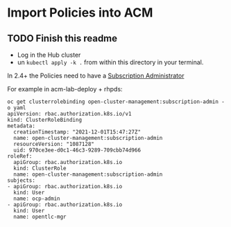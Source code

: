 # Import Policies into ACM

## TODO Finish this readme

- Log in the Hub cluster
- un `kubectl apply -k .` from within this directory in your terminal.

In 2.4+ the Policies need to have a [Subscription Administrator](https://github.com/open-cluster-management/policy-collection#subscription-administrator)

For example in acm-lab-deploy + rhpds:

```
oc get clusterrolebinding open-cluster-management:subscription-admin -o yaml
apiVersion: rbac.authorization.k8s.io/v1
kind: ClusterRoleBinding
metadata:
  creationTimestamp: "2021-12-01T15:47:27Z"
  name: open-cluster-management:subscription-admin
  resourceVersion: "1087128"
  uid: 970ce3ee-d0c1-46c3-9289-709cbb74d966
roleRef:
  apiGroup: rbac.authorization.k8s.io
  kind: ClusterRole
  name: open-cluster-management:subscription-admin
subjects:
- apiGroup: rbac.authorization.k8s.io
  kind: User
  name: ocp-admin
- apiGroup: rbac.authorization.k8s.io
  kind: User
  name: opentlc-mgr
```
